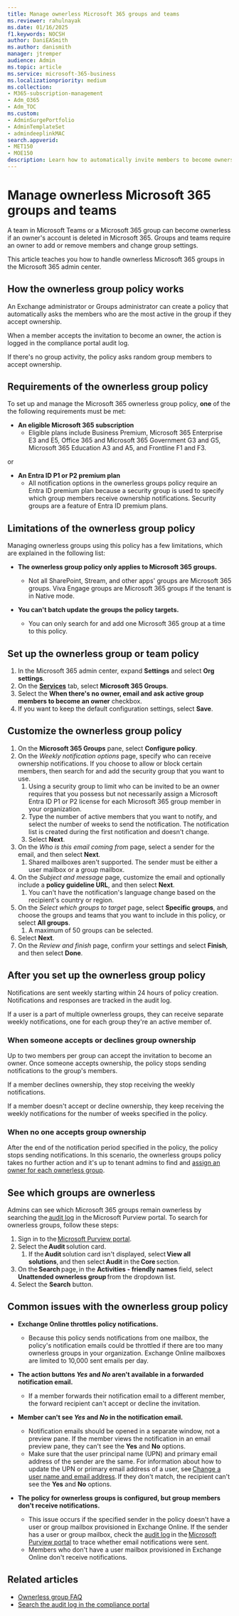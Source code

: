```yaml
---
title: Manage ownerless Microsoft 365 groups and teams
ms.reviewer: rahulnayak
ms.date: 01/16/2025
f1.keywords: NOCSH
author: DaniEASmith
ms.author: danismith
manager: jtremper
audience: Admin
ms.topic: article
ms.service: microsoft-365-business
ms.localizationpriority: medium
ms.collection: 
- M365-subscription-management 
- Adm_O365
- Adm_TOC
ms.custom: 
- AdminSurgePortfolio
- AdminTemplateSet
- admindeeplinkMAC
search.appverid:
- MET150
- MOE150
description: Learn how to automatically invite members to become owners in an ownerless Microsoft 365 group or a team in Microsoft Teams.
---
```


# Manage ownerless Microsoft 365 groups and teams

A team in Microsoft Teams or a Microsoft 365 group can become ownerless if an owner's account is deleted in Microsoft 365. Groups and teams require an owner to add or remove members and change group settings.

This article teaches you how to handle ownerless Microsoft 365 groups in the Microsoft 365 admin center.

## How the ownerless group policy works

An Exchange administrator or Groups administrator can create a policy that automatically asks the members who are the most active in the group if they accept ownership.

When a member accepts the invitation to become an owner, the action is logged in the compliance portal audit log.

If there's no group activity, the policy asks random group members to accept ownership.

## Requirements of the ownerless group policy

To set up and manage the Microsoft 365 ownerless group policy, **one** of the the following requirements must be met:

- **An eligible Microsoft 365 subscription**
  - Eligible plans include Business Premium, Microsoft 365 Enterprise E3 and E5, Office 365 and Microsoft 365 Government G3 and G5, Microsoft 365 Education A3 and A5, and Frontline F1 and F3.

or

- **An Entra ID P1 or P2 premium plan**
  - All notification options in the ownerless groups policy require an Entra ID premium plan because a security group is used to specify which group members receive ownership notifications. Security groups are a feature of Entra ID premium plans.

## Limitations of the ownerless group policy

Managing ownerless groups using this policy has a few limitations, which are explained in the following list:

- **The ownerless group policy only applies to Microsoft 365 groups.**
  - Not all SharePoint, Stream, and other apps' groups are Microsoft 365 groups. Viva Engage groups are Microsoft 365 groups if the tenant is in Native mode.

- **You can't batch update the groups the policy targets.**
  - You can only search for and add one Microsoft 365 group at a time to this policy.

## Set up the ownerless group or team policy

1. In the Microsoft 365 admin center, expand **Settings** and select **Org settings**.
1. On the [**Services**](https://go.microsoft.com/fwlink/p/?linkid=2053743) tab, select **Microsoft 365 Groups**.
1. Select the **When there's no owner, email and ask active group members to become an owner** checkbox.
1. If you want to keep the default configuration settings, select **Save**.

## Customize the ownerless group policy

1. On the **Microsoft 365 Groups** pane, select **Configure policy**.
1. On the *Weekly notification options* page, specify who can receive ownership notifications. If you choose to allow or block certain members, then search for and add the security group that you want to use.
    1. Using a security group to limit who can be invited to be an owner requires that you possess but not necessarily assign a Microsoft Entra ID P1 or P2 license for each Microsoft 365 group member in your organization.
    2. Type the number of active members that you want to notify, and select the number of weeks to send the notification. The notification list is created during the first notification and doesn't change.
    3. Select **Next**.
1. On the *Who is this email coming from* page, select a sender for the email, and then select **Next**.
    1. Shared mailboxes aren't supported. The sender must be either a user mailbox or a group mailbox.
1. On the *Subject and message* page, customize the email and optionally include a **policy guideline URL**, and then select **Next**.
    1. You can't have the notification's language change based on the recipient's country or region.
1. On the *Select which groups to target* page, select **Specific groups**, and choose the groups and teams that you want to include in this policy, or select **All groups**.
    1. A maximum of 50 groups can be selected.
1. Select **Next**.
1. On the *Review and finish* page, confirm your settings and select **Finish**, and then select **Done**.

## After you set up the ownerless group policy

Notifications are sent weekly starting within 24 hours of policy creation. Notifications and responses are tracked in the audit log.

If a user is a part of multiple ownerless groups, they can receive separate weekly notifications, one for each group they're an active member of.

### When someone accepts or declines group ownership

Up to two members per group can accept the invitation to become an owner. Once someone accepts ownership, the policy stops sending notifications to the group's members.

If a member declines ownership, they stop receiving the weekly notifications.

If a member doesn't accept or decline ownership, they keep receiving the weekly notifications for the number of weeks specified in the policy.

### When no one accepts group ownership

After the end of the notification period specified in the policy, the policy stops sending notifications. In this scenario, the ownerless groups policy takes no further action and it's up to tenant admins to find and [assign an owner for each ownerless group](/admin/create-groups/add-or-remove-members-from-groups).

## See which groups are ownerless

Admins can see which Microsoft 365 groups remain ownerless by searching the [audit log](/purview/audit-search#get-started-with-search) in the Microsoft Purview portal. To search for ownerless groups, follow these steps:

1. Sign in to the [Microsoft Purview portal](https://purview.microsoft.com/).
1. Select the **Audit** solution card.
    1. If the **Audit** solution card isn't displayed, select **View all solutions**, and then select **Audit** in the **Core** section.
1. On the **Search** page, in the **Activities - friendly names** field, select **Unattended ownerless group** from the dropdown list.
1. Select the **Search** button.

## Common issues with the ownerless group policy

- **Exchange Online throttles policy notifications.**
  - Because this policy sends notifications from one mailbox, the policy's notification emails could be throttled if there are too many ownerless groups in your organization. Exchange Online mailboxes are limited to 10,000 sent emails per day.

- **The action buttons *Yes* and *No* aren't available in a forwarded notification email.**
  - If a member forwards their notification email to a different member, the forward recipient can't accept or decline the invitation.

- **Member can't see *Yes* and *No* in the notification email.**
  - Notification emails should be opened in a separate window, not a preview pane. If the member views the notification in an email preview pane, they can't see the **Yes** and **No** options.
  - Make sure that the user principal name (UPN) and primary email address of the sender are the same. For information about how to update the UPN or primary email address of a user, see [Change a user name and email address](/add-users/change-a-user-name-and-email-address). If they don't match, the recipient can't see the **Yes** and **No** options.

- **The policy for ownerless groups is configured, but group members don't receive notifications.**
  - This issue occurs if the specified sender in the policy doesn't have a user or group mailbox provisioned in Exchange Online. If the sender has a user or group mailbox, check the [audit log](/compliance/set-up-basic-audit#step-3-search-the-audit-log) in the [Microsoft Purview portal](https://go.microsoft.com/fwlink/p/?linkid=2077149) to trace whether email notifications were sent.
  - Members who don't have a user mailbox provisioned in Exchange Online don't receive notifications.

## Related articles

- [Ownerless group FAQ](/exchange/troubleshoot/groups-and-distribution-lists/ownerless-group-policy)
- [Search the audit log in the compliance portal](/microsoft-365/compliance/search-the-audit-log-in-security-and-compliance)
